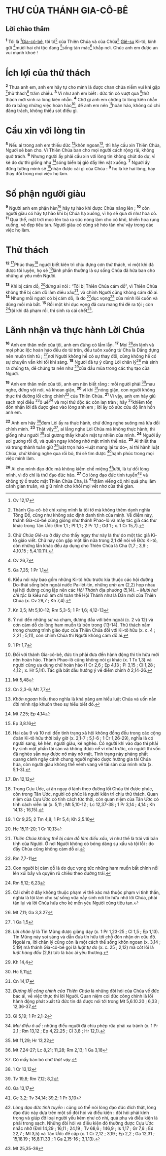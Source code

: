 # THƯ CỦA THÁNH GIA-CÔ-BÊ

## Lời chào thăm
<sup><b>1</b></sup> Tôi là [^1@-a0e9ea68-54a7-4f13-a6e0-bf24eec4c2d3][Gia-cô-bê](), tôi tớ[^1-a0e9ea68-54a7-4f13-a6e0-bf24eec4c2d3] của Thiên Chúa và của Chúa[^2-a0e9ea68-54a7-4f13-a6e0-bf24eec4c2d3] [Giê-su]() Ki-tô, kính gửi [^2@-a0e9ea68-54a7-4f13-a6e0-bf24eec4c2d3]mười hai chi tộc đang [^3@-a0e9ea68-54a7-4f13-a6e0-bf24eec4c2d3]sống tản mác[^3-a0e9ea68-54a7-4f13-a6e0-bf24eec4c2d3] khắp nơi. Chúc anh em được an vui mạnh khoẻ !

# Ích lợi của thử thách
<sup><b>2</b></sup> Thưa anh em, anh em hãy tự cho mình là được chan chứa niềm vui khi gặp [^4@-a0e9ea68-54a7-4f13-a6e0-bf24eec4c2d3]thử thách[^4-a0e9ea68-54a7-4f13-a6e0-bf24eec4c2d3] trăm chiều. <sup><b>3</b></sup> Vì như anh em biết : đức tin có vượt qua [^5@-a0e9ea68-54a7-4f13-a6e0-bf24eec4c2d3]thử thách mới sinh ra lòng kiên nhẫn. <sup><b>4</b></sup> Chớ gì anh em chứng tỏ lòng kiên nhẫn đó ra bằng những việc hoàn hảo[^5-a0e9ea68-54a7-4f13-a6e0-bf24eec4c2d3], để anh em nên [^6@-a0e9ea68-54a7-4f13-a6e0-bf24eec4c2d3]hoàn hảo, không có chi đáng trách, không thiếu sót điều gì.

# Cầu xin với lòng tin
<sup><b>5</b></sup> Nếu ai trong anh em thiếu đức [^7@-a0e9ea68-54a7-4f13-a6e0-bf24eec4c2d3]khôn ngoan[^6-a0e9ea68-54a7-4f13-a6e0-bf24eec4c2d3], thì hãy cầu xin Thiên Chúa, Người sẽ ban cho. Vì Thiên Chúa ban cho mọi người cách rộng rãi, không quở trách. <sup><b>6</b></sup> Nhưng người ấy phải cầu xin với lòng tin không chút do dự, vì kẻ do dự thì giống như [^8@-a0e9ea68-54a7-4f13-a6e0-bf24eec4c2d3]sóng biển bị gió đẩy lên vật xuống. <sup><b>7</b></sup> Người ấy đừng tưởng mình sẽ [^9@-a0e9ea68-54a7-4f13-a6e0-bf24eec4c2d3]nhận được cái gì của Chúa : <sup><b>8</b></sup> họ là kẻ hai lòng, hay thay đổi trong mọi việc họ làm.

# Số phận người giàu
<sup><b>9</b></sup> Người anh em phận hèn[^7-a0e9ea68-54a7-4f13-a6e0-bf24eec4c2d3] hãy tự hào khi được Chúa nâng lên ; <sup><b>10</b></sup> còn người giàu có hãy tự hào khi bị Chúa hạ xuống, vì họ sẽ qua đi như hoa cỏ. <sup><b>11</b></sup> Quả thế, mặt trời mọc lên toả ra sức nóng làm cho cỏ khô, khiến hoa rụng xuống, vẻ đẹp tiêu tan. Người giàu có cũng sẽ héo tàn như vậy trong các việc họ làm.

# Thử thách
<sup><b>12</b></sup> [^10@-a0e9ea68-54a7-4f13-a6e0-bf24eec4c2d3]Phúc thay[^8-a0e9ea68-54a7-4f13-a6e0-bf24eec4c2d3] người biết kiên trì chịu đựng cơn thử thách, vì một khi đã được tôi luyện, họ sẽ [^11@-a0e9ea68-54a7-4f13-a6e0-bf24eec4c2d3]lãnh phần thưởng là sự sống Chúa đã hứa ban cho những ai yêu mến Người.

<sup><b>13</b></sup> Khi bị cám dỗ, [^12@-a0e9ea68-54a7-4f13-a6e0-bf24eec4c2d3]đừng ai nói : “Tôi bị Thiên Chúa cám dỗ”, vì Thiên Chúa không thể bị cám dỗ làm điều xấu[^9-a0e9ea68-54a7-4f13-a6e0-bf24eec4c2d3], và chính Người cũng không cám dỗ ai. <sup><b>14</b></sup> Nhưng mỗi người có bị cám dỗ, là do [^13@-a0e9ea68-54a7-4f13-a6e0-bf24eec4c2d3]dục vọng[^10-a0e9ea68-54a7-4f13-a6e0-bf24eec4c2d3] của mình lôi cuốn và dùng mồi mà bắt. <sup><b>15</b></sup> Rồi một khi dục vọng đã cưu mang thì đẻ ra tội ; còn [^14@-a0e9ea68-54a7-4f13-a6e0-bf24eec4c2d3]tội khi đã phạm rồi, thì sinh ra cái chết[^11-a0e9ea68-54a7-4f13-a6e0-bf24eec4c2d3].

# Lãnh nhận và thực hành Lời Chúa
<sup><b>16</b></sup> Anh em thân mến của tôi, anh em đừng có lầm lẫn. <sup><b>17</b></sup> Mọi [^15@-a0e9ea68-54a7-4f13-a6e0-bf24eec4c2d3]ơn lành và mọi phúc lộc hoàn hảo đều do từ trên, đều tuôn xuống từ Cha là Đấng dựng nên muôn tinh tú ; [^16@-a0e9ea68-54a7-4f13-a6e0-bf24eec4c2d3]nơi Người không hề có sự thay đổi, cũng không hề có sự chuyển vần khi tối khi sáng. <sup><b>18</b></sup> Người đã tự ý dùng Lời chân lý[^12-a0e9ea68-54a7-4f13-a6e0-bf24eec4c2d3] mà sinh ra chúng ta, để chúng ta nên như [^17@-a0e9ea68-54a7-4f13-a6e0-bf24eec4c2d3]của đầu mùa trong các thụ tạo của Người.

<sup><b>19</b></sup> Anh em thân mến của tôi, anh em nên biết rằng : mỗi người phải [^18@-a0e9ea68-54a7-4f13-a6e0-bf24eec4c2d3]mau nghe, đừng vội nói, và khoan giận, <sup><b>20</b></sup> vì khi [^19@-a0e9ea68-54a7-4f13-a6e0-bf24eec4c2d3]nóng giận, con người không thực thi đường lối công chính[^13-a0e9ea68-54a7-4f13-a6e0-bf24eec4c2d3] của Thiên Chúa. <sup><b>21</b></sup> Vì vậy, anh em hãy giũ sạch mọi điều [^20@-a0e9ea68-54a7-4f13-a6e0-bf24eec4c2d3]ô uế[^14-a0e9ea68-54a7-4f13-a6e0-bf24eec4c2d3] và mọi thứ độc ác còn lan tràn ; hãy [^21@-a0e9ea68-54a7-4f13-a6e0-bf24eec4c2d3]khiêm tốn đón nhận lời đã được gieo vào lòng anh em ; lời ấy có sức cứu độ linh hồn anh em.

<sup><b>22</b></sup> Anh em hãy [^22@-a0e9ea68-54a7-4f13-a6e0-bf24eec4c2d3]đem Lời ấy ra thực hành, chứ đừng nghe suông mà lừa dối chính mình. <sup><b>23</b></sup> Thật vậy[^15-a0e9ea68-54a7-4f13-a6e0-bf24eec4c2d3], ai lắng nghe Lời Chúa mà không thực hành, thì giống như người [^23@-a0e9ea68-54a7-4f13-a6e0-bf24eec4c2d3]soi gương thấy khuôn mặt tự nhiên của mình. <sup><b>24</b></sup> Người ấy soi gương rồi đi, và quên ngay không nhớ mặt mình thế nào. <sup><b>25</b></sup> Ai thiết tha và trung thành tuân giữ [^24@-a0e9ea68-54a7-4f13-a6e0-bf24eec4c2d3]luật trọn hảo –luật mang lại tự do–, ai thi hành luật Chúa, chứ không nghe qua rồi bỏ, thì sẽ tìm được [^25@-a0e9ea68-54a7-4f13-a6e0-bf24eec4c2d3]hạnh phúc trong mọi việc mình làm.

<sup><b>26</b></sup> Ai cho mình đạo đức mà không kiềm chế miệng [^26@-a0e9ea68-54a7-4f13-a6e0-bf24eec4c2d3]lưỡi, là tự dối lòng mình, vì đó chỉ là thứ đạo đức hão. <sup><b>27</b></sup> Có lòng đạo đức tinh tuyền[^16-a0e9ea68-54a7-4f13-a6e0-bf24eec4c2d3] và không tỳ ố trước mặt Thiên Chúa Cha, là [^27@-a0e9ea68-54a7-4f13-a6e0-bf24eec4c2d3]thăm viếng cô nhi quả phụ lâm cảnh gian truân, và giữ mình cho khỏi mọi vết nhơ của thế gian.

[^1-a0e9ea68-54a7-4f13-a6e0-bf24eec4c2d3]: Thánh Gia-cô-bê chỉ xưng mình là tôi tớ mà không thêm danh nghĩa Tông Đồ, cũng như không xác định danh tính của mình. Về điểm này, thánh Gia-cô-bê cũng giống như thánh Phao-lô và mấy tác giả các thư khác trong Tân Ước (Rm 1,1 ; Pl 1,1 ; 2 Pr 1,1 ; Gđ 1 ; x. 1 Cr 15,7).
[^2-a0e9ea68-54a7-4f13-a6e0-bf24eec4c2d3]: Chữ *Chúa Giê-su* ở đây cho thấy ngay thư này là thư do một tác giả Ki-tô giáo viết. Chữ này còn gặp một lần nữa trong 2,1 để nói về Đức Ki-tô, còn những lần khác đều áp dụng cho Thiên Chúa là Cha (1,7 ; 3,9 ; 4,10.15 ; 5,4.10.11).
[^3-a0e9ea68-54a7-4f13-a6e0-bf24eec4c2d3]: Kiểu nói này bao gồm những Ki-tô hữu trước kia thuộc các hội đường Do-thái sống bên ngoài nước Pa-lét-tin, những *anh em* (2,2) họp nhau tại hội đường cùng lập nên các *Hội Thánh* địa phương (5,14). – *Mười hai chi tộc* là kiểu nói ám chỉ toàn thể Hội Thánh như là Dân mới của Thiên Chúa (x. Cv 26,7 ; Kh 7,4).
[^4-a0e9ea68-54a7-4f13-a6e0-bf24eec4c2d3]: Ý nói đến những sự va chạm, đương đầu với bên ngoài (c. 2 và 12) và cơn cám dỗ do lòng ham muốn từ bên trong (13-14). Thử thách nằm trong chương trình giáo dục của Thiên Chúa đối với Ki-tô hữu (x. c. 4 ; 2,21 ; 5,11), còn chính Chúa thì Người không cám dỗ ai.
[^5-a0e9ea68-54a7-4f13-a6e0-bf24eec4c2d3]: Đối với thánh Gia-cô-bê, đức tin phải đưa đến hành động thì tín hữu mới nên hoàn hảo. Thánh Phao-lô cũng không nói gì khác (x. 1 Tx 1,3) và người cũng ưa dùng chữ hoàn hảo (1 Cr 2,6 ; Ep 4,13 ; Pl 3,15 ; Cl 1,28 ; 4,12 ; x. Hr 5,14). Tác giả bắt đầu hướng ý về điểm chính ở 2,14-26.
[^6-a0e9ea68-54a7-4f13-a6e0-bf24eec4c2d3]: *Khôn ngoan* hiểu theo nghĩa là khả năng am hiểu luật Chúa và uốn nắn đời mình rập khuôn theo sự hiểu biết đó.
[^7-a0e9ea68-54a7-4f13-a6e0-bf24eec4c2d3]: Hai câu 9 và 10 nói đến tình trạng xã hội không đồng đều trong các cộng đoàn Ki-tô hữu thời bấy giờ (x. 2,1-7 ; 5,1-6 ; 1 Cr 1,26-29), nghĩa là có người sang, kẻ hèn, người giàu, kẻ nghèo. Có người khi vào đạo thì phải hy sinh một phần tài sản và không được nể vì như trước, có người thì vốn đã nghèo sẵn nay được nở mày nở mặt. Tình trạng này phảng phất quang cảnh ngày cánh chung người nghèo được hưởng gia tài Chúa hứa, còn người giàu không thể vênh vang về tài sản của mình nữa (x. 5,1-3).
[^8-a0e9ea68-54a7-4f13-a6e0-bf24eec4c2d3]: Trong Cựu Ước, ai ăn ngay ở lành theo đường lối Chúa thì được phúc, còn trong Tân Ước, người có phúc là người kiên trì chịu thử thách. Quan niệm của Cựu Ước có tính cách tức thời, còn quan niệm của Tân Ước có tính cách viễn lai (x. 5,11 ; Mt 5,10-12 ; Lc 12,37-38 ; 1 Pr 3,14 ; 4,14 ; Kh 14,13 ; 16,15).
[^9-a0e9ea68-54a7-4f13-a6e0-bf24eec4c2d3]: *Thiên Chúa không thể bị cám dỗ làm điều xấu*, vì như thế là trái với bản tính của Người. Ở nơi Người không có bóng dáng sự xấu và tội lỗi : do đấy Chúa cũng không cám dỗ ai.
[^10-a0e9ea68-54a7-4f13-a6e0-bf24eec4c2d3]: Con người bị cám dỗ là do dục vọng tức những ham muốn bất chính nổi lên xúi bẩy và quyến rũ chiều theo đường trái.
[^11-a0e9ea68-54a7-4f13-a6e0-bf24eec4c2d3]: Cái chết ở đây không thuộc phạm vi thể xác mà thuộc phạm vi tinh thần, nghĩa là tội làm cho sự sống vừa nẩy sinh nơi tín hữu nhờ lời Chúa, phải tàn lụi và lời Chúa hứa cho kẻ mến yêu Người cũng tiêu tan.
[^12-a0e9ea68-54a7-4f13-a6e0-bf24eec4c2d3]: *Lời chân lý* là Tin Mừng được giảng dạy (x. 1 Pr 1,23-25 ; Cl 1,5 ; Ep 1,13). Tin Mừng này soi sáng và dẫn đưa tín hữu tới chỗ đón nhận ơn cứu độ. Ngoài ra, lời chân lý cũng còn là một cách thế sống khôn ngoan (x. 3,14 ; 5,19) mà thánh Gia-cô-bê gọi là *luật tự do* (x. c. 25 ; 2,12) mà cốt lõi là *luật hàng đầu* (2,8) tức là bác ái yêu thương.
[^13-a0e9ea68-54a7-4f13-a6e0-bf24eec4c2d3]: *Đường lối công chính của Thiên Chúa* là những đòi hỏi của Chúa về đức bác ái, về việc thực thi lời Người. Quan niệm coi đức công chính là lối hành động phát xuất từ đức tin đã được nói tới trong Mt 5,6.10.20 ; 6,33 ; 12,36-37.
[^14-a0e9ea68-54a7-4f13-a6e0-bf24eec4c2d3]: *Mọi điều ô uế* : những điều người đã chịu phép rửa phải xa tránh (x. 1 Pr 2,1 ; Rm 13,12 ; Ep 4,22.25 ; Cl 3,8 ; Hr 12,1).
[^15-a0e9ea68-54a7-4f13-a6e0-bf24eec4c2d3]: Có mấy bản bỏ chữ *thật vậy*.
[^16-a0e9ea68-54a7-4f13-a6e0-bf24eec4c2d3]: *Lòng đạo đức tinh tuyền* : cũng có thể nói lòng đạo đức đích thật, lòng đạo đức này dựa trên một số đòi hỏi và điều kiện : đòi hỏi phải kính trọng và giúp đỡ loại người yếu kém như cô nhi, quả phụ và điều kiện là phải trong sạch. Những đòi hỏi và điều kiện đó thường được Cựu Ước nhắc nhở (Đnl 14,29 ; 16,11 ; 24,19 ; Tv 68,6 ; 146,9 ; Is 1,17 ; Gr 7,6 ; Ed 22,7 ; Ml 3,5) và Tân Ước đề cập (x. 1 Cr 2,12 ; 3,19 ; Ep 2,2 ; Ga 12,31 ; 15,18.19 ; 16,8.11.33 ; 1 Ga 2,15-16 ; 3,1.13).
[^1@-a0e9ea68-54a7-4f13-a6e0-bf24eec4c2d3]: Cv 12,17
[^2@-a0e9ea68-54a7-4f13-a6e0-bf24eec4c2d3]: Cv 26,7
[^3@-a0e9ea68-54a7-4f13-a6e0-bf24eec4c2d3]: Ga 7,35; 1 Pr 1,1
[^4@-a0e9ea68-54a7-4f13-a6e0-bf24eec4c2d3]: Kn 3,5; Mt 5,10-12; Rm 5,3-5; 1 Pr 1,6; 4,12-13
[^5@-a0e9ea68-54a7-4f13-a6e0-bf24eec4c2d3]: 1 Pr 1,7
[^6@-a0e9ea68-54a7-4f13-a6e0-bf24eec4c2d3]: Mt 5,48
[^7@-a0e9ea68-54a7-4f13-a6e0-bf24eec4c2d3]: Cn 2,3-6; Mt 7,7
[^8@-a0e9ea68-54a7-4f13-a6e0-bf24eec4c2d3]: Mt 7,25; Ep 4,14
[^9@-a0e9ea68-54a7-4f13-a6e0-bf24eec4c2d3]: Ep 3,8.16
[^10@-a0e9ea68-54a7-4f13-a6e0-bf24eec4c2d3]: Đn 12,12
[^11@-a0e9ea68-54a7-4f13-a6e0-bf24eec4c2d3]: 1 Cr 9,25; 2 Tm 4,8; 1 Pr 5,4; Kh 2,5.10
[^12@-a0e9ea68-54a7-4f13-a6e0-bf24eec4c2d3]: Hc 15,11-20; 1 Cr 10,13
[^13@-a0e9ea68-54a7-4f13-a6e0-bf24eec4c2d3]: Rm 7,7-11
[^14@-a0e9ea68-54a7-4f13-a6e0-bf24eec4c2d3]: Rm 5,12; 6,23
[^15@-a0e9ea68-54a7-4f13-a6e0-bf24eec4c2d3]: Mt 7,11; Ga 3,3.27
[^16@-a0e9ea68-54a7-4f13-a6e0-bf24eec4c2d3]: 1 Ga 1,5
[^17@-a0e9ea68-54a7-4f13-a6e0-bf24eec4c2d3]: Kh 14,4
[^18@-a0e9ea68-54a7-4f13-a6e0-bf24eec4c2d3]: Hc 5,11
[^19@-a0e9ea68-54a7-4f13-a6e0-bf24eec4c2d3]: Cn 14,17
[^20@-a0e9ea68-54a7-4f13-a6e0-bf24eec4c2d3]: Gl 5,19; 1 Pr 2,1-2
[^21@-a0e9ea68-54a7-4f13-a6e0-bf24eec4c2d3]: Mt 11,29; Hr 13,22
[^22@-a0e9ea68-54a7-4f13-a6e0-bf24eec4c2d3]: Mt 7,24-27; Lc 8,21; 11,28; Rm 2,13; 1 Ga 3,18
[^23@-a0e9ea68-54a7-4f13-a6e0-bf24eec4c2d3]: 1 Cr 13,12
[^24@-a0e9ea68-54a7-4f13-a6e0-bf24eec4c2d3]: Tv 19,8; Rm 7,12; 8,2
[^25@-a0e9ea68-54a7-4f13-a6e0-bf24eec4c2d3]: Ga 13,17
[^26@-a0e9ea68-54a7-4f13-a6e0-bf24eec4c2d3]: Gc 3,2; Tv 34,14; 39,2; 1 Pr 3,10
[^27@-a0e9ea68-54a7-4f13-a6e0-bf24eec4c2d3]: Mt 25,35-36